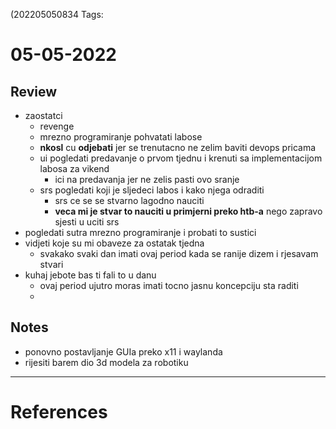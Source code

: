 (202205050834
Tags: 
# 05-05-2022
## Review
- zaostatci
	- revenge
	- mrezno programiranje pohvatati labose
	- **nkosl** cu **odjebati** jer se trenutacno ne zelim baviti devops pricama
	- ui pogledati predavanje o prvom tjednu i krenuti sa implementacijom labosa za vikend
		- ici na predavanja jer ne zelis pasti ovo sranje
	- srs pogledati koji je sljedeci labos i kako njega odraditi
		- srs ce se se stvarno lagodno nauciti
		- **veca mi je stvar to nauciti u primjerni preko htb-a** nego zapravo sjesti u uciti srs
- pogledati sutra mrezno programiranje i probati to sustici
- vidjeti koje su mi obaveze za ostatak tjedna
	- svakako svaki dan imati ovaj period kada se ranije dizem i rjesavam stvari
- kuhaj jebote bas ti fali to u danu
	- ovaj period ujutro moras imati tocno jasnu koncepciju sta raditi
	- 
## Notes
- ponovno postavljanje GUIa preko x11 i waylanda
- rijesiti barem dio 3d modela za robotiku
---
# References